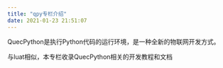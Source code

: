 ```yaml
---
title: "qpy专栏介绍"
date: 2021-01-23 21:51:07
---
```


<p>QuecPython是执行Python代码的运行环境，是一种全新的物联网开发方式。</p><p></p><p>与luat相似，本专栏收录QuecPython相关的开发教程和文档</p><p></p><p></p>
